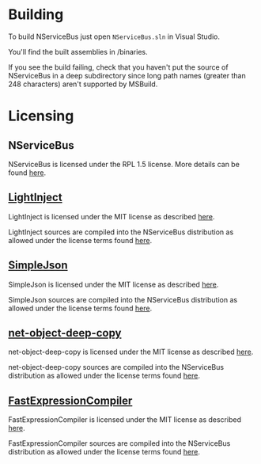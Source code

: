 # Building

To build NServiceBus just open `NServiceBus.sln` in Visual Studio.

You'll find the built assemblies in /binaries.

If you see the build failing, check that you haven't put the source of NServiceBus in a deep subdirectory since long path names (greater than 248 characters) aren't supported by MSBuild.


# Licensing

## NServiceBus

NServiceBus is licensed under the RPL 1.5 license. More details can be found [here](LICENSE.md).

## [LightInject](http://www.lightinject.net/) 

LightInject is licensed under the MIT license as described [here](https://github.com/seesharper/LightInject/blob/master/license.md).

LightInject sources are compiled into the NServiceBus distribution as allowed under the license terms found [here](https://github.com/seesharper/LightInject/blob/master/license.md).

## [SimpleJson](https://github.com/facebook-csharp-sdk/simple-json/) 

SimpleJson is licensed under the MIT license as described [here](https://github.com/facebook-csharp-sdk/simple-json/blob/master/LICENSE.txt).

SimpleJson sources are compiled into the NServiceBus distribution as allowed under the license terms found [here](https://github.com/facebook-csharp-sdk/simple-json/blob/master/LICENSE.txt).

## [net-object-deep-copy](https://github.com/Burtsev-Alexey/net-object-deep-copy)

net-object-deep-copy is licensed under the MIT license as described [here](https://github.com/Burtsev-Alexey/net-object-deep-copy/blob/master/README).

net-object-deep-copy sources are compiled into the NServiceBus distribution as allowed under the license terms found [here](https://github.com/Burtsev-Alexey/net-object-deep-copy/blob/master/README).

## [FastExpressionCompiler](https://github.com/dadhi/FastExpressionCompiler)

FastExpressionCompiler is licensed under the MIT license as described [here](https://github.com/dadhi/FastExpressionCompiler/blob/master/LICENSE).

FastExpressionCompiler sources are compiled into the NServiceBus distribution as allowed under the license terms found [here](https://github.com/dadhi/FastExpressionCompiler/blob/master/LICENSE).
